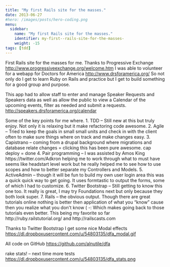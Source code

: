 ```yaml
---
title: "My first Rails site for the masses."
date: 2013-06-27
#hero: /images/posts/hero-coding.png
menu:
  sidebar:
    name: "My first Rails site for the masses."
    identifier: my-first--rails-site-for-the-masses-
    weight: -15
tags: [tdd]
---
```


<p>
First Rails site for the masses for me. Thanks to Progressive Exchange <a href=http://www.progressiveexchange.org/welcome.htm target="_blank">http://www.progressiveexchange.org/welcome.htm</a>
I was able to volunteer for a webapp for Doctors for America <a target="_blank" href="http://www.drsforamerica.org/">http://www.drsforamerica.org/</a>
So not only do I get to learn Ruby on Rails and practice but I get to build something for a good group and purpose.
</p>
<p>
This app had to allow staff to enter and manage Speaker Requests and Speakers data as well as allow the public to view a Calendar of the upcoming events, filter as needed and submit a requests.
<a target="_blank" href=http://speakers.drsforamerica.org/calendar>http://speakers.drsforamerica.org/calendar</a>
</p>
<p>
Some of the key points for me where.
1. TDD – Still new at this but truly enjoy. Not only it is relaxing but it make refactoring code awesome.
2. Agile – Tried to keep the goals in small small units and check in with the client often to make sure things where on track and make changes easy. 
3. Capistrano – coming from a drupal background where migrations and database relate changes = clicking this has been pure awesome. cap deploy = done
4. Pair programming – I was assisted by Amos King https://twitter.com/Adkron helping me to work through what to must have seems like headstart level work but he really helped me to see how to use scopes and how to better separate my Controllers and Models.
5. ActiveAdmin – though it will be fun to build my own user login area this was a quick quick way to get going. It uses formtastic to output the forms, some of which I had to customize.
6. Twitter Bootstrap – Still getting to know this one too. It really is great, I may try Foundations next but only because they both look super.
7. Rails – the obvious output. Though there are great tutorials online nothing is better then application of what you “know” cause then you realize what you don't know ( -: Which makes going back to those tutorials even better. This being my favorite so far http://ruby.railstutorial.org/ and http://railscasts.com 
</p>
<p>
Thanks to Twitter Bootstrap I get some nice Modal effects
<a href="https://dl.dropboxusercontent.com/u/54803135/dfa_modal.gif">https://dl.dropboxusercontent.com/u/54803135/dfa_modal.gif</a>
</p>
<p>
All code on GitHub
<a href="https://github.com/alnutile/dfa">https://github.com/alnutile/dfa</a>
</p>
<p>
rake stats! – next time more tests
<a href="https://dl.dropboxusercontent.com/u/54803135/dfa_stats.png">https://dl.dropboxusercontent.com/u/54803135/dfa_stats.png</a> 
</p>